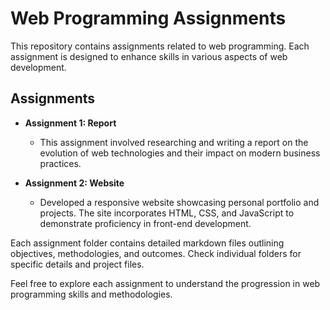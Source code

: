 # Web Programming Assignments

This repository contains assignments related to web programming. Each assignment is designed to enhance skills in various aspects of web development.

## Assignments

- **Assignment 1: Report**
  - This assignment involved researching and writing a report on the evolution of web technologies and their impact on modern business practices.

- **Assignment 2: Website**
  - Developed a responsive website showcasing personal portfolio and projects. The site incorporates HTML, CSS, and JavaScript to demonstrate proficiency in front-end development.

Each assignment folder contains detailed markdown files outlining objectives, methodologies, and outcomes. Check individual folders for specific details and project files.

Feel free to explore each assignment to understand the progression in web programming skills and methodologies.
